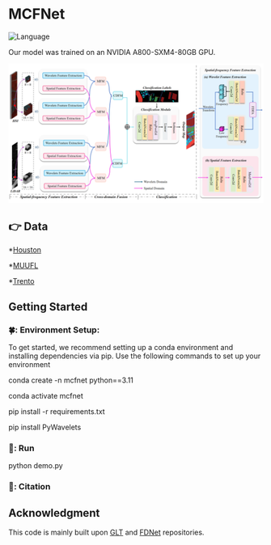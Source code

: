 

# MCFNet

![Language](https://img.shields.io/badge/language-python-brightgreen) 

Our model was trained on an NVIDIA A800-SXM4-80GB GPU.

<div align="center">
    <img src="MCFNet.png" alt="framework" width="800"/>
</div>

## 👉 Data

*[Houston](https://hyperspectral.ee.uh.edu/)

*[MUUFL](https://github.com/GatorSense/MUUFLGulfport/)

*[Trento](https://github.com/danfenghong/IEEE_GRSL_EndNet/blob/master/README.md)



## Getting Started

### 🍀: Environment Setup:

To get started, we recommend setting up a conda environment and installing dependencies via pip. Use the following commands to set up your environment

conda create -n mcfnet python==3.11

conda activate mcfnet

pip install -r requirements.txt

pip install PyWavelets

### 🌸: Run
python demo.py

### 🌿: Citation


## Acknowledgment

This code is mainly built upon [GLT](https://github.com/Ding-Kexin/IEEE_TGRS_GLT-Net) and [FDNet](https://github.com/RSIP-NJUPT/FDNet.git) repositories.



